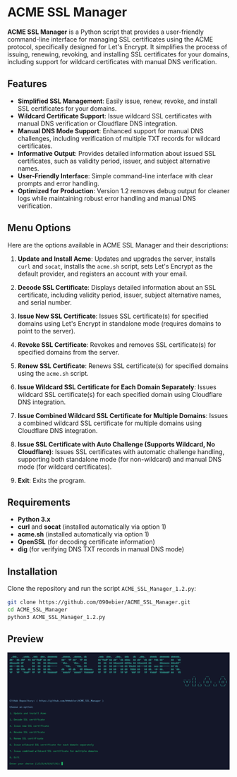 # ACME SSL Manager

**ACME SSL Manager** is a Python script that provides a user-friendly command-line interface for managing SSL certificates using the ACME protocol, specifically designed for Let's Encrypt. It simplifies the process of issuing, renewing, revoking, and installing SSL certificates for your domains, including support for wildcard certificates with manual DNS verification.

## Features
- **Simplified SSL Management**: Easily issue, renew, revoke, and install SSL certificates for your domains.
- **Wildcard Certificate Support**: Issue wildcard SSL certificates with manual DNS verification or Cloudflare DNS integration.
- **Manual DNS Mode Support**: Enhanced support for manual DNS challenges, including verification of multiple TXT records for wildcard certificates.
- **Informative Output**: Provides detailed information about issued SSL certificates, such as validity period, issuer, and subject alternative names.
- **User-Friendly Interface**: Simple command-line interface with clear prompts and error handling.
- **Optimized for Production**: Version 1.2 removes debug output for cleaner logs while maintaining robust error handling and manual DNS verification.

## Menu Options

Here are the options available in ACME SSL Manager and their descriptions:

1. **Update and Install Acme**:
   Updates and upgrades the server, installs `curl` and `socat`, installs the `acme.sh` script, sets Let's Encrypt as the default provider, and registers an account with your email.

2. **Decode SSL Certificate**:
   Displays detailed information about an SSL certificate, including validity period, issuer, subject alternative names, and serial number.

3. **Issue New SSL Certificate**:
   Issues SSL certificate(s) for specified domains using Let's Encrypt in standalone mode (requires domains to point to the server).

4. **Revoke SSL Certificate**:
   Revokes and removes SSL certificate(s) for specified domains from the server.

5. **Renew SSL Certificate**:
   Renews SSL certificate(s) for specified domains using the `acme.sh` script.

6. **Issue Wildcard SSL Certificate for Each Domain Separately**:
   Issues wildcard SSL certificate(s) for each specified domain using Cloudflare DNS integration.

7. **Issue Combined Wildcard SSL Certificate for Multiple Domains**:
   Issues a combined wildcard SSL certificate for multiple domains using Cloudflare DNS integration.

8. **Issue SSL Certificate with Auto Challenge (Supports Wildcard, No Cloudflare)**:
   Issues SSL certificates with automatic challenge handling, supporting both standalone mode (for non-wildcard) and manual DNS mode (for wildcard certificates).

9. **Exit**:
   Exits the program.

## Requirements
- **Python 3.x**
- **curl** and **socat** (installed automatically via option 1)
- **acme.sh** (installed automatically via option 1)
- **OpenSSL** (for decoding certificate information)
- **dig** (for verifying DNS TXT records in manual DNS mode)

## Installation
Clone the repository and run the script `ACME_SSL_Manager_1.2.py`:

```bash
git clone https://github.com/090ebier/ACME_SSL_Manager.git
cd ACME_SSL_Manager
python3 ACME_SSL_Manager_1.2.py
```

## Preview

![Alt text](https://github.com/090ebier/ACME_SSL_Manager/blob/main/Screenshot.png)
